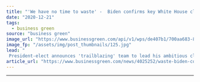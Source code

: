 ```yaml
---
title: "'We have no time to waste' -  Biden confirms key White House climate appointments"
date: "2020-12-21"
tags: 
  - business green
source: "business green"
image_url: "https://www.businessgreen.com/api/v1/wps/de407b1/700aa683-8775-493b-8841-0fa5a236d684/2/biden-harris-win-2020-new-york-iStock-1285810058-185x114.jpg"
image_fp: "/assets/img/post_thumbnails/125.jpg"
lead: "
 President-elect announces 'trailblazing' team to lead his ambitious climate policy from next year including Jennifer Granholm as Energy Secretary ..."
article_url: "https://www.businessgreen.com/news/4025252/waste-biden-confirms-key-white-house-climate-appointments"
---
```


---
